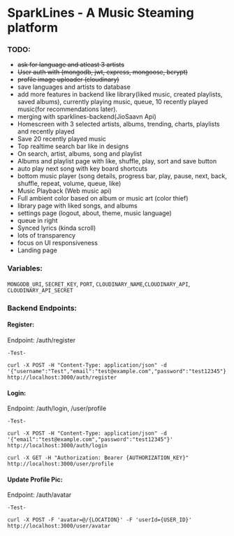 # SparkLines - A Music Steaming platform

### TODO:
- ~~ask for language and atleast 3 artists~~
- ~~User auth with (mongodb, jwt, express, mongoose, bcrypt)~~
- ~~profile image uploader (cloudinary)~~
- save languages and artists to database
- add more features in backend like library(liked music, created playlists, saved albums), currently playing music, queue, 10 recently played music(for recommendations later).
- merging with sparklines-backend(JioSaavn Api)
- Homescreen with 3 selected artists, albums, trending, charts, playlists and recently played
- Save 20 recently played music
- Top realtime search bar like in designs
- On search, artist, albums, song and playlist
- Albums and playlist page with like, shuffle, play, sort and save button
- auto play next song with key board shortcuts
- bottom music player (song details, progress bar, play, pause, next, back, shuffle, repeat, volume, queue, like)
- Music Playback (Web music api)
- Full ambient color based on album or music art (color thief)
- library page with liked songs, and albums
- settings page (logout, about, theme, music language)
- queue in right
- Synced lyrics (kinda scroll)
- lots of transparency
- focus on UI responsiveness
- Landing page


### Variables:

`MONGODB_URI`, `SECRET_KEY`, `PORT`, `CLOUDINARY_NAME`,`CLOUDINARY_API`, `CLOUDINARY_API_SECRET`

### Backend Endpoints:

#### Register:
Endpoint: /auth/register

    -Test-

    curl -X POST -H "Content-Type: application/json" -d '{"username":"Test","email":"test@example.com","password":"test12345"}' http://localhost:3000/auth/register


#### Login: 
Endpoint: /auth/login, /user/profile

    -Test-

    curl -X POST -H "Content-Type: application/json" -d '{"email":"test@example.com","password":"test12345"}' http://localhost:3000/auth/login

    curl -X GET -H "Authorization: Bearer {AUTHORIZATION_KEY}" http://localhost:3000/user/profile

#### Update Profile Pic: 
Endpoint: /auth/avatar

    -Test-

    curl -X POST -F 'avatar=@/{LOCATION}' -F 'userId={USER_ID}' http://localhost:3000/user/avatar
